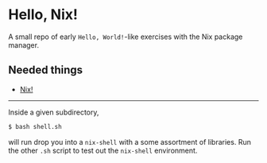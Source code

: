 # Hello, Nix!

A small repo of early `Hello, World!`-like exercises with the Nix package manager.

Needed things
---
  * [Nix!](https://nixos.org/nix/)
---
Inside a given subdirectory,
```bash
$ bash shell.sh
```
will run drop you into a `nix-shell` with a some assortment of libraries. Run the other `.sh` script to test out the `nix-shell` environment.
